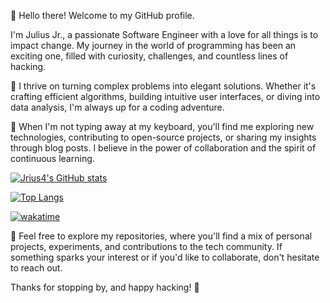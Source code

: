 👋 Hello there! Welcome to my GitHub profile.

I'm Julius Jr., a passionate Software Engineer with a love for all things is to impact change. My journey in the world of programming has been an exciting one, filled with curiosity, challenges, and countless lines of hacking.

🚀 I thrive on turning complex problems into elegant solutions. Whether it's crafting efficient algorithms, building intuitive user interfaces, or diving into data analysis, I'm always up for a coding adventure.


🌱 When I'm not typing away at my keyboard, you'll find me exploring new technologies, contributing to open-source projects, or sharing my insights through blog posts. I believe in the power of collaboration and the spirit of continuous learning.


[![Jrius4's GitHub stats](https://github-readme-stats.vercel.app/api?username=Jrius4)](https://github.com/Jrius4/github-readme-stats)

[![Top Langs](https://github-readme-stats.vercel.app/api/top-langs/?username=Jrius4)](https://github.com/Jrius4/github-readme-stats)
<!--
[![Top Langs](https://github-readme-stats.vercel.app/api/top-langs/?username=Jrius4&layout=donut)](https://github.com/Jrius4/github-readme-stats)

[![Harlok's WakaTime stats](https://github-readme-stats.vercel.app/api/wakatime?username=Jrius4)](https://github.com/Jrius4/github-readme-stats)
-->

[![wakatime](https://wakatime.com/badge/user/${{secrets.WAKA_KEY}}.svg)](https://wakatime.com/@Jrius4)



🔗 Feel free to explore my repositories, where you'll find a mix of personal projects, experiments, and contributions to the tech community. If something sparks your interest or if you'd like to collaborate, don't hesitate to reach out.

Thanks for stopping by, and happy hacking! 🌟


<!--
- 
- 👀 I’m interested in computer network automation.
- 🌱 I’m currently learning system analysis with python language ...
- 💞️ I’m looking to collaborate on life transforming solution ...
- 📫 How to reach me kazibwejuliusjunior@gmail.com ...
-->

<!---
Jrius4/Jrius4 is a ✨ special ✨ repository because its `README.md` (this file) appears on your GitHub profile.
You can click the Preview link to take a look at your changes.
--->
